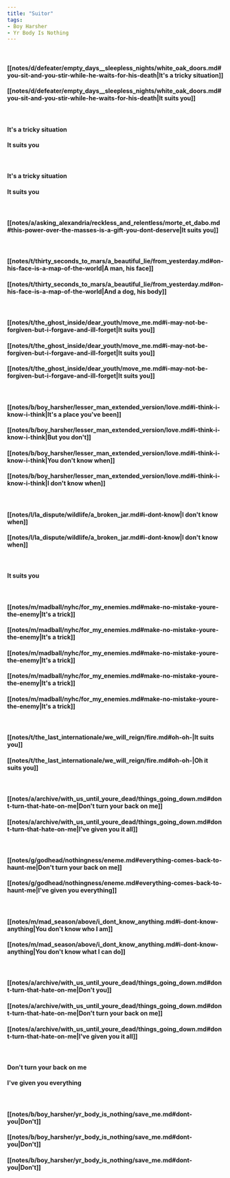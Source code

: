 ```yaml
---
title: "Suitor"
tags:
- Boy Harsher
- Yr Body Is Nothing
---
```

&nbsp;
#### [[notes/d/defeater/empty_days__sleepless_nights/white_oak_doors.md#you-sit-and-you-stir-while-he-waits-for-his-death|It's a tricky situation]]
#### [[notes/d/defeater/empty_days__sleepless_nights/white_oak_doors.md#you-sit-and-you-stir-while-he-waits-for-his-death|It suits you]]
&nbsp;
#### It's a tricky situation
#### It suits you
&nbsp;
#### It's a tricky situation
#### It suits you
&nbsp;
#### [[notes/a/asking_alexandria/reckless_and_relentless/morte_et_dabo.md#this-power-over-the-masses-is-a-gift-you-dont-deserve|It suits you]]
&nbsp;
#### [[notes/t/thirty_seconds_to_mars/a_beautiful_lie/from_yesterday.md#on-his-face-is-a-map-of-the-world|A man, his face]]
#### [[notes/t/thirty_seconds_to_mars/a_beautiful_lie/from_yesterday.md#on-his-face-is-a-map-of-the-world|And a dog, his body]]
&nbsp;
#### [[notes/t/the_ghost_inside/dear_youth/move_me.md#i-may-not-be-forgiven-but-i-forgave-and-ill-forget|It suits you]]
#### [[notes/t/the_ghost_inside/dear_youth/move_me.md#i-may-not-be-forgiven-but-i-forgave-and-ill-forget|It suits you]]
#### [[notes/t/the_ghost_inside/dear_youth/move_me.md#i-may-not-be-forgiven-but-i-forgave-and-ill-forget|It suits you]]
&nbsp;
#### [[notes/b/boy_harsher/lesser_man_extended_version/love.md#i-think-i-know-i-think|It's a place you've been]]
#### [[notes/b/boy_harsher/lesser_man_extended_version/love.md#i-think-i-know-i-think|But you don't]]
#### [[notes/b/boy_harsher/lesser_man_extended_version/love.md#i-think-i-know-i-think|You don't know when]]
#### [[notes/b/boy_harsher/lesser_man_extended_version/love.md#i-think-i-know-i-think|I don't know when]]
&nbsp;
#### [[notes/l/la_dispute/wildlife/a_broken_jar.md#i-dont-know|I don't know when]]
#### [[notes/l/la_dispute/wildlife/a_broken_jar.md#i-dont-know|I don't know when]]
&nbsp;
#### It suits you
&nbsp;
#### [[notes/m/madball/nyhc/for_my_enemies.md#make-no-mistake-youre-the-enemy|It's a trick]]
#### [[notes/m/madball/nyhc/for_my_enemies.md#make-no-mistake-youre-the-enemy|It's a trick]]
#### [[notes/m/madball/nyhc/for_my_enemies.md#make-no-mistake-youre-the-enemy|It's a trick]]
#### [[notes/m/madball/nyhc/for_my_enemies.md#make-no-mistake-youre-the-enemy|It's a trick]]
#### [[notes/m/madball/nyhc/for_my_enemies.md#make-no-mistake-youre-the-enemy|It's a trick]]
&nbsp;
#### [[notes/t/the_last_internationale/we_will_reign/fire.md#oh-oh-|It suits you]]
#### [[notes/t/the_last_internationale/we_will_reign/fire.md#oh-oh-|Oh it suits you]]
&nbsp;
#### [[notes/a/archive/with_us_until_youre_dead/things_going_down.md#dont-turn-that-hate-on-me|Don't turn your back on me]]
#### [[notes/a/archive/with_us_until_youre_dead/things_going_down.md#dont-turn-that-hate-on-me|I've given you it all]]
&nbsp;
#### [[notes/g/godhead/nothingness/eneme.md#everything-comes-back-to-haunt-me|Don't turn your back on me]]
#### [[notes/g/godhead/nothingness/eneme.md#everything-comes-back-to-haunt-me|I've given you everything]]
&nbsp;
#### [[notes/m/mad_season/above/i_dont_know_anything.md#i-dont-know-anything|You don't know who I am]]
#### [[notes/m/mad_season/above/i_dont_know_anything.md#i-dont-know-anything|You don't know what I can do]]
&nbsp;
#### [[notes/a/archive/with_us_until_youre_dead/things_going_down.md#dont-turn-that-hate-on-me|Don't you]]
#### [[notes/a/archive/with_us_until_youre_dead/things_going_down.md#dont-turn-that-hate-on-me|Don't turn your back on me]]
#### [[notes/a/archive/with_us_until_youre_dead/things_going_down.md#dont-turn-that-hate-on-me|I've given you it all]]
&nbsp;
#### Don't turn your back on me
#### I've given you everything
&nbsp;
#### [[notes/b/boy_harsher/yr_body_is_nothing/save_me.md#dont-you|Don't]]
#### [[notes/b/boy_harsher/yr_body_is_nothing/save_me.md#dont-you|Don't]]
#### [[notes/b/boy_harsher/yr_body_is_nothing/save_me.md#dont-you|Don't]]
